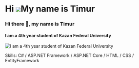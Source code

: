Hi ![](https://user-images.githubusercontent.com/18350557/176309783-0785949b-9127-417c-8b55-ab5a4333674e.gif)My name is Timur
=============================================================================================================================
### Hi there 👋, my name is Timur
#### I am a 4th year student of Kazan Federal University
![I am a 4th year student of Kazan Federal University](https://static.pingcap.com/files/2022/12/05072707/chatGPT-GitHub-banner.jpg)


Skills: C# / ASP.NET Framework / ASP.NET Core / HTML / CSS / EntityFramework







 




